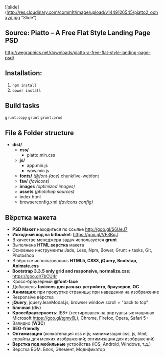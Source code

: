 ![slide] (http://res.cloudinary.com/comm1t/image/upload/v1449126545/piatto2_oohxyd.jpg "Slide")

## Source: Piatto – A Free Flat Style Landing Page PSD
http://wegraphics.net/downloads/piatto-a-free-flat-style-landing-page-psd/

## Installation:

1. `npm install`
2. `bower install`

## Build tasks

`grunt:copy`
`grunt`
`grunt:prod`

## File & Folder structure

* **dist/**
    * **css/**
        * piatto.min.css
    * **js/**
        * app.min.js
        * wow.min.js
    * **fonts/** *(@font-face)* chunkfive-webfont
    * **fav/** *(favicons)*
    * **images** *(optimized images)*
    * **assets** *(photohop sources)*
    * index.html
    * browserconfig.xml *(favicons config)*

## Вёрстка макета

* **PSD Макет** находиться по ссылке http://goo.gl/S6UeJ7
* **Исходный код на bitbucket**: https://goo.gl/VF3BqJ
* В качестве менеджера задач используется **grunt**
* Выполнена **HTML верстка** макета
* Основные инструменты Jade, Less, Npm, Bower, Grunt + tasks, Git, Photoshop
* В вёрстке использовались **HTML5, CSS3, jQuery, Bootstap, Animate.css**
* **Bootstrap 3.3.5 only grid and responsive, normalize.css**: https://goo.gl/7bCU4r
* Кросс-браузерный **@font-face**
* Добавлены **favicons для разных устройств, браузеров, ОС**
* **Анимация**: при прокуртке страницы; при наведении на изображение
* Responsive вёрстка
* **jQuery**, jquery.leanModal.js, browser window scroll + "back to top"
* **Блочная** (div)
* **Кроссбраузерность**: IE8+ (тестировался на виртуальных машинах Microsoft https://goo.gl/tgmy6L), Chrome, Firefox, Opera, Safari 5+
* Валидно (**W3C**)
* **SEO-friendly**
* **Оптимизация** (конкатенация css и js; минимизация css, js, html; спрайты для мелких изображений; оптимизация для изображений)
* **Верстка под мобильные** устройства (iOS, Android, Windows, т.д.)
* Вёрстка БЭМ. Блок, Элемент, Модификатор
